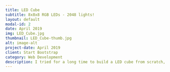 ```yaml
---
title: LED Cube
subtitle: 8x8x8 RGB LEDs - 2048 lights!
layout: default
modal-id: 2
date: April 2019
img: LED_Cube.jpg
thumbnail: LED_Cube-thumb.jpg
alt: image-alt
project-date: April 2019
client: Start Bootstrap
category: Web Development
description: I tried for a long time to build a LED cube from scratch, but a kit was more cost effective. In order to drive such a huge number of pins with a reasonal number of microcontroller IOs, the LED states are written row by row into flip-flop latches, and only one layer is lit at a time. This happens quickly enough, however, that the entire cube can appear lit and animated, refreshing at 20+ Hz.
---
```

